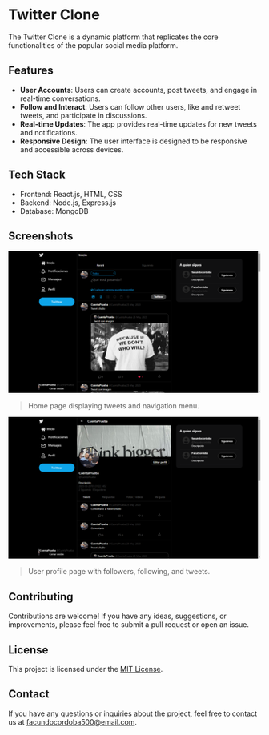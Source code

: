# Twitter Clone

The Twitter Clone is a dynamic platform that replicates the core functionalities of the popular social media platform.

## Features

- **User Accounts**: Users can create accounts, post tweets, and engage in real-time conversations.
- **Follow and Interact**: Users can follow other users, like and retweet tweets, and participate in discussions.
- **Real-time Updates**: The app provides real-time updates for new tweets and notifications.
- **Responsive Design**: The user interface is designed to be responsive and accessible across devices.

## Tech Stack

- Frontend: React.js, HTML, CSS
- Backend: Node.js, Express.js
- Database: MongoDB

## Screenshots

![Twitter Clone Home](https://github.com/FacundoCSS/PortfolioV2/blob/main/media/Twitter1.png?raw=true)
> Home page displaying tweets and navigation menu.

![Twitter Clone Profile](https://github.com/FacundoCSS/PortfolioV2/blob/main/media/Twitter4.png?raw=true)
> User profile page with followers, following, and tweets.

## Contributing

Contributions are welcome! If you have any ideas, suggestions, or improvements, please feel free to submit a pull request or open an issue.

## License

This project is licensed under the [MIT License](LICENSE).

## Contact

If you have any questions or inquiries about the project, feel free to contact us at facundocordoba500@email.com.
